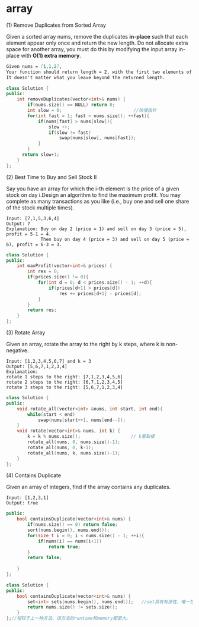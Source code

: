 # array

(1) Remove Duplicates from Sorted Array

Given a sorted array nums, remove the duplicates **in-place** such that each element appear only once and return the new length. Do not allocate extra space for another array, you must do this by modifying the input array in-place with **O(1) extra memory**.

```markdown
Given nums = [1,1,2],
Your function should return length = 2, with the first two elements of nums being 1 and 2 respectively.
It doesn't matter what you leave beyond the returned length.
```

```C++
class Solution {
public:
    int removeDuplicates(vector<int>& nums) {
        if(nums.size() == NULL) return 0;
        int slow = 0;							//快慢指针
        for(int fast = 1; fast < nums.size(); ++fast){
            if(nums[fast] > nums[slow]){
                slow ++;
                if(slow != fast)
                    swap(nums[slow], nums[fast]);
            }
        }
      return slow+1;  
    }
};
```



(2) Best Time to Buy and Sell Stock II

Say you have an array for which the i-th element is the price of a given stock on day i.Design an algorithm to find the maximum profit. You may complete as many transactions as you like (i.e., buy one and sell one share of the stock multiple times).

```
Input: [7,1,5,3,6,4]
Output: 7
Explanation: Buy on day 2 (price = 1) and sell on day 3 (price = 5), profit = 5-1 = 4.
             Then buy on day 4 (price = 3) and sell on day 5 (price = 6), profit = 6-3 = 3.
```

```C++
class Solution {
public:
    int maxProfit(vector<int>& prices) {
        int res = 0;
        if(prices.size() != 0){
            for(int d = 0; d < prices.size() - 1; ++d){
                if(prices[d+1] > prices[d])
                    res += prices[d+1] - prices[d];
            }
        }
        return res;
    }
};
```

(3) Rotate Array

Given an array, rotate the array to the right by k steps, where k is non-negative.

```
Input: [1,2,3,4,5,6,7] and k = 3
Output: [5,6,7,1,2,3,4]
Explanation:
rotate 1 steps to the right: [7,1,2,3,4,5,6]
rotate 2 steps to the right: [6,7,1,2,3,4,5]
rotate 3 steps to the right: [5,6,7,1,2,3,4]
```

```c++
class Solution {
public:
    void rotate_all(vector<int> &nums, int start, int end){
        while(start < end)
            swap(nums[start++], nums[end--]);
    }
    void rotate(vector<int>& nums, int k) {
        k = k % nums.size();                   // k要取模
        rotate_all(nums, 0, nums.size()-1);
        rotate_all(nums, 0, k-1);
        rotate_all(nums, k, nums.size()-1);
    }
};
```



(4) Contains Duplicate

Given an array of integers, find if the array contains any duplicates.

```
Input: [1,2,3,1]
Output: true
```

```C++
public:
    bool containsDuplicate(vector<int>& nums) {
        if(nums.size() == 0) return false;
        sort(nums.begin(), nums.end());
        for(size_t i = 0; i < nums.size() - 1; ++i){
            if(nums[i] == nums[i+1])
                return true;
        }
        return false;
        
    }
};
```

```c++
class Solution {
public:
    bool containsDuplicate(vector<int>& nums) {
        set<int> sets(nums.begin(), nums.end());   //set具有有序性，唯一性
        return nums.size() != sets.size();
    }
};//相较于上一种方法，该方法的runtime和memory都更大。
```

